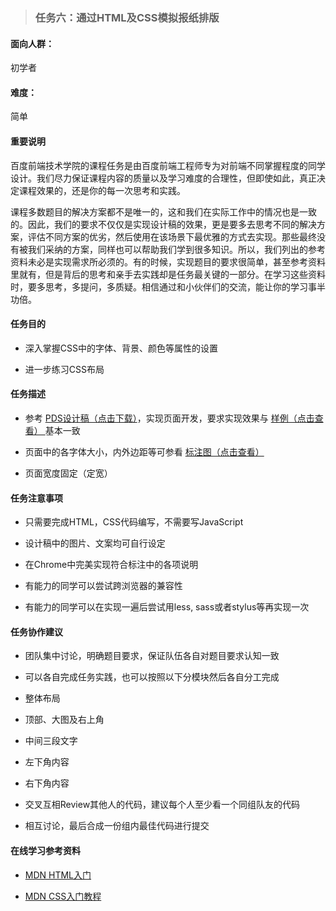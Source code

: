 > ### 任务六：通过HTML及CSS模拟报纸排版

#### 面向人群：

初学者

#### 难度：

简单

#### 重要说明

百度前端技术学院的课程任务是由百度前端工程师专为对前端不同掌握程度的同学设计。我们尽力保证课程内容的质量以及学习难度的合理性，但即使如此，真正决定课程效果的，还是你的每一次思考和实践。

课程多数题目的解决方案都不是唯一的，这和我们在实际工作中的情况也是一致的。因此，我们的要求不仅仅是实现设计稿的效果，更是要多去思考不同的解决方案，评估不同方案的优劣，然后使用在该场景下最优雅的方式去实现。那些最终没有被我们采纳的方案，同样也可以帮助我们学到很多知识。所以，我们列出的参考资料未必是实现需求所必须的。有的时候，实现题目的要求很简单，甚至参考资料里就有，但是背后的思考和亲手去实践却是任务最关键的一部分。在学习这些资料时，要多思考，多提问，多质疑。相信通过和小伙伴们的交流，能让你的学习事半功倍。

#### 任务目的

- 深入掌握CSS中的字体、背景、颜色等属性的设置


- 进一步练习CSS布局

#### 任务描述

- 参考 [PDS设计稿（点击下载）](http://7xrp04.com1.z0.glb.clouddn.com/task_1_6_1.psd)，实现页面开发，要求实现效果与 [样例（点击查看） ](http://7xrp04.com1.z0.glb.clouddn.com/task_1_6_2.jpg)基本一致


- 页面中的各字体大小，内外边距等可参看 [标注图（点击查看）](http://7xrp04.com1.z0.glb.clouddn.com/task_1_6_3.jpg)


- 页面宽度固定（定宽）

#### 任务注意事项

- 只需要完成HTML，CSS代码编写，不需要写JavaScript


- 设计稿中的图片、文案均可自行设定


- 在Chrome中完美实现符合标注中的各项说明


- 有能力的同学可以尝试跨浏览器的兼容性


- 有能力的同学可以在实现一遍后尝试用less, sass或者stylus等再实现一次

#### 任务协作建议

- 团队集中讨论，明确题目要求，保证队伍各自对题目要求认知一致


- 可以各自完成任务实践，也可以按照以下分模块然后各自分工完成


- 整体布局


- 顶部、大图及右上角


- 中间三段文字


- 左下角内容


- 右下角内容


- 交叉互相Review其他人的代码，建议每个人至少看一个同组队友的代码


- 相互讨论，最后合成一份组内最佳代码进行提交

#### 在线学习参考资料

- [MDN HTML入门](https://developer.mozilla.org/zh-CN/docs/Web/Guide/HTML/Introduction)


- [MDN CSS入门教程](https://developer.mozilla.org/zh-CN/docs/Web/Guide/CSS/Getting_started)

